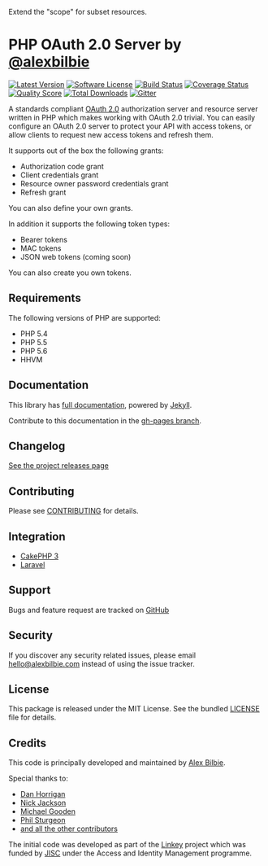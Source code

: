 Extend the "scope" for subset resources.

# PHP OAuth 2.0 Server by [@alexbilbie](https://twitter.com/alexbilbie)

[![Latest Version](http://img.shields.io/packagist/v/league/oauth2-server.svg?style=flat-square)](https://github.com/thephpleague/oauth2-server/releases)
[![Software License](https://img.shields.io/badge/license-MIT-brightgreen.svg?style=flat-square)](LICENSE.md)
[![Build Status](https://img.shields.io/travis/thephpleague/oauth2-server/master.svg?style=flat-square)](https://travis-ci.org/thephpleague/oauth2-server)
[![Coverage Status](https://img.shields.io/scrutinizer/coverage/g/thephpleague/oauth2-server.svg?style=flat-square)](https://scrutinizer-ci.com/g/thephpleague/oauth2-server/code-structure)
[![Quality Score](https://img.shields.io/scrutinizer/g/thephpleague/oauth2-server.svg?style=flat-square)](https://scrutinizer-ci.com/g/thephpleague/oauth2-server)
[![Total Downloads](https://img.shields.io/packagist/dt/league/oauth2-server.svg?style=flat-square)](https://packagist.org/packages/league/oauth2-server) [![Gitter](https://badges.gitter.im/Join%20Chat.svg)](https://gitter.im/thephpleague/oauth2-server?utm_source=badge&utm_medium=badge&utm_campaign=pr-badge)


A standards compliant [OAuth 2.0](http://tools.ietf.org/wg/oauth/draft-ietf-oauth-v2/) authorization server and resource server written in PHP which makes working with OAuth 2.0 trivial. You can easily configure an OAuth 2.0 server to protect your API with access tokens, or allow clients to request new access tokens and refresh them.

It supports out of the box the following grants:

* Authorization code grant
* Client credentials grant
* Resource owner password credentials grant
* Refresh grant

You can also define your own grants.

In addition it supports the following token types:

* Bearer tokens
* MAC tokens
* JSON web tokens (coming soon)

You can also create you own tokens.


## Requirements

The following versions of PHP are supported:

* PHP 5.4
* PHP 5.5
* PHP 5.6
* HHVM

## Documentation

This library has [full documentation](http://oauth2.thephpleague.com), powered by [Jekyll](http://jekyllrb.com/).

Contribute to this documentation in the [gh-pages branch](https://github.com/thephpleague/oauth2-server/tree/gh-pages/).

## Changelog

[See the project releases page](https://github.com/thephpleague/oauth2-server/releases)

## Contributing

Please see [CONTRIBUTING](https://github.com/thephpleague/oauth2-server/blob/master/CONTRIBUTING.md) for details.

## Integration

- [CakePHP 3](https://github.com/uafrica/oauth-server)
- [Laravel](https://github.com/lucadegasperi/oauth2-server-laravel)

## Support

Bugs and feature request are tracked on [GitHub](https://github.com/thephpleague/oauth2-server/issues)

## Security

If you discover any security related issues, please email hello@alexbilbie.com instead of using the issue tracker.

## License

This package is released under the MIT License. See the bundled [LICENSE](https://github.com/thephpleague/oauth2-server/blob/master/LICENSE) file for details.

## Credits

This code is principally developed and maintained by [Alex Bilbie](https://twitter.com/alexbilbie).

Special thanks to:

* [Dan Horrigan](https://github.com/dandoescode)
* [Nick Jackson](https://github.com/jacksonj04)
* [Michael Gooden](https://github.com/MichaelGooden)
* [Phil Sturgeon](https://github.com/philsturgeon)
* [and all the other contributors](https://github.com/thephpleague/oauth2-server/contributors)

The initial code was developed as part of the [Linkey](http://linkey.blogs.lincoln.ac.uk) project which was funded by [JISC](http://jisc.ac.uk) under the Access and Identity Management programme.
